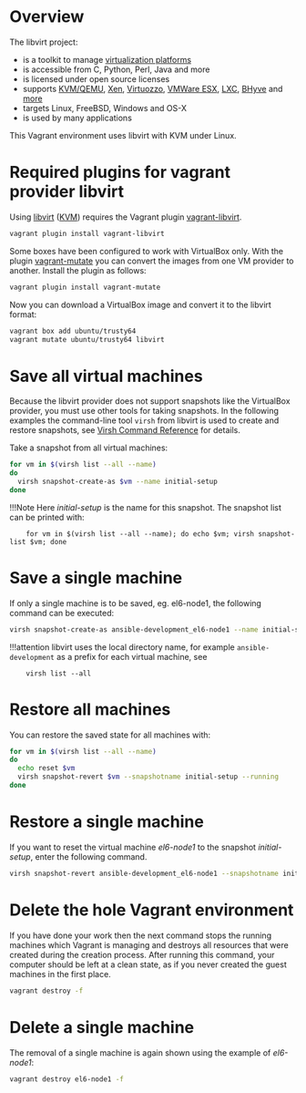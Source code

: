 # Overview

The libvirt project:

* is a toolkit to manage [virtualization platforms](https://libvirt.org/platforms.html "Supported host platforms")
* is accessible from C, Python, Perl, Java and more
* is licensed under open source licenses
* supports [KVM/QEMU](https://libvirt.org/drvqemu.html "KVM/QEMU hypervisor driver"), [Xen](https://libvirt.org/drvxen.html "libxl hypervisor driver for Xen"), [Virtuozzo](https://libvirt.org/drvvirtuozzo.html "Virtuozzo driver"), [VMWare ESX](https://libvirt.org/drvesx.html "VMware ESX hypervisor driver"), [LXC](https://libvirt.org/drvlxc.html "LXC container driver"), [BHyve](https://libvirt.org/drvbhyve.html "Bhyve driver") and [more](https://libvirt.org/drivers.html)
* targets Linux, FreeBSD, Windows and OS-X
* is used by many applications


This Vagrant environment uses libvirt with KVM under Linux.


# Required plugins for vagrant provider libvirt

Using [libvirt](https://libvirt.org/drvqemu.html "libvirt Virtualization API")
([KVM](https://www.linux-kvm.org/page/Main_Page "Kernel Virtual Machine"))
requires the Vagrant plugin [vagrant-libvirt](https://github.com/vagrant-libvirt/vagrant-libvirt "Vagrant Libvirt Provider").

```bash
vagrant plugin install vagrant-libvirt
```

Some boxes have been configured to work with VirtualBox only. With the plugin [vagrant-mutate](https://github.com/sciurus/vagrant-mutate "vagrant-mutate: convert vagrant boxes to work with different providers") you can convert the images from one VM provider to another. Install the plugin as follows:
```bash
vagrant plugin install vagrant-mutate
```

Now you can download a VirtualBox image and convert it to the libvirt format:
```bash
vagrant box add ubuntu/trusty64
vagrant mutate ubuntu/trusty64 libvirt
```

# Save all virtual machines

Because the libvirt provider does not support snapshots like the VirtualBox
provider, you must use other tools for taking snapshots. In the following
examples the command-line tool `virsh` from libvirt is used to create and
restore snapshots, see [Virsh Command Reference](https://libvirt.org/sources/virshcmdref/html/ "Virsh Command Reference") for details.

Take a snapshot from all virtual machines:
```bash
for vm in $(virsh list --all --name)
do
  virsh snapshot-create-as $vm --name initial-setup
done
```

!!!Note
    Here *initial-setup* is the name for this snapshot. The snapshot list can be
    printed with:

        for vm in $(virsh list --all --name); do echo $vm; virsh snapshot-list $vm; done

# Save a single machine

If only a single machine is to be saved, eg. el6-node1, the following command can be executed:

```bash
virsh snapshot-create-as ansible-development_el6-node1 --name initial-setup

```

!!!attention
    libvirt uses the local directory name, for example `ansible-development` as a prefix for each virtual machine, see

        virsh list --all


# Restore all machines

You can restore the saved state for all machines with:

```bash
for vm in $(virsh list --all --name)
do
  echo reset $vm
  virsh snapshot-revert $vm --snapshotname initial-setup --running
done
```

# Restore a single machine

If you want to reset the virtual machine *el6-node1* to the snapshot
*initial-setup*, enter the following command.

```bash
virsh snapshot-revert ansible-development_el6-node1 --snapshotname initial-setup --running
```

# Delete the hole Vagrant environment

If you have done your work then the next command stops the running machines
which Vagrant is managing and destroys all resources that were created during
the creation process. After running this command, your computer should be left
at a clean state, as if you never created the guest machines in the first place.

```bash
vagrant destroy -f
```

# Delete a single machine

The removal of a single machine is again shown using the example of *el6-node1*:

```bash
vagrant destroy el6-node1 -f
```
